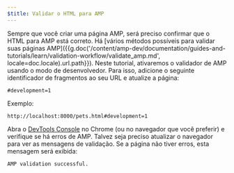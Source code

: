 ```yaml
---
$title: Validar o HTML para AMP
---
```


Sempre que você criar uma página AMP, será preciso confirmar que o HTML para AMP está correto. Há [vários métodos possíveis para validar suas páginas AMP]({{g.doc('/content/amp-dev/documentation/guides-and-tutorials/learn/validation-workflow/validate_amp.md', locale=doc.locale).url.path}}).  Neste tutorial, ativaremos o validador de AMP usando o modo de desenvolvedor.  Para isso, adicione o seguinte identificador de fragmentos ao seu URL e atualize a página:

```text
#development=1
```

Exemplo:

```text
http://localhost:8000/pets.html#development=1
```

Abra o [DevTools Console](https://developer.chrome.com/devtools/docs/console) no Chrome (ou no navegador que você preferir) e verifique se há erros de AMP. Talvez seja preciso atualizar o navegador para ver as mensagens de validação. Se a página não tiver erros, esta mensagem será exibida:

```text
AMP validation successful.
```
